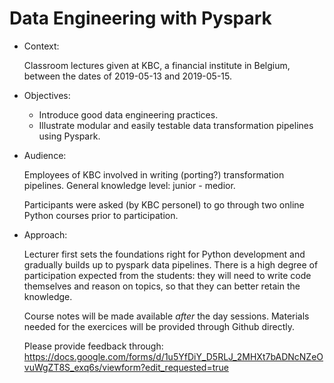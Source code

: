 # Data Engineering with Pyspark

* Context: 
  
  Classroom lectures given at KBC, a financial institute in Belgium, between the dates of 2019-05-13 and 2019-05-15.

* Objectives:

  - Introduce good data engineering practices.
  - Illustrate modular and easily testable data transformation pipelines using Pyspark.
  
* Audience:

  Employees of KBC involved in writing (porting?) transformation pipelines. General knowledge level: junior - medior.
  
  Participants were asked (by KBC personel) to go through two online Python courses prior to participation.

* Approach:

  Lecturer first sets the foundations right for Python development and gradually builds up to pyspark data pipelines.
  There is a high degree of participation expected from the students: they will need to write code themselves and reason on topics, so that they can better retain the knowledge. 
  
  Course notes will be made available _after_ the day sessions. Materials needed for the exercices will be provided through Github directly.
  
  Please provide feedback through: https://docs.google.com/forms/d/1u5YfDiY_D5RLJ_2MHXt7bADNcNZeOvuWgZT8S_exq6s/viewform?edit_requested=true
